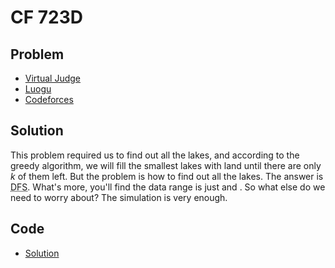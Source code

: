 # CF 723D

## Problem

- [Virtual Judge](https://vjudge.net/problem/CodeForces-723D)
- [Luogu](https://www.luogu.com.cn/problem/CF723D)
- [Codeforces](https://codeforces.com/problemset/problem/723/D)

## Solution

This problem required us to find out all the lakes, and according to the greedy algorithm, we will fill the smallest lakes with land until there are only $k$ of them left. But the problem is how to find out all the lakes. The answer is <abbr title="Depth-First Search">DFS</abbr>. What's more, you'll find the data range is just <data value="c{1}o{&le;}v{n}o{,}v{m}o{&le;}c{50}"></data> and <data value="c{0}o{&le;}v{k}o{&le;}c{50}"></data>. So what else do we need to worry about? The simulation is very enough.

## Code

- [Solution](CF.723D.0.cpp)
